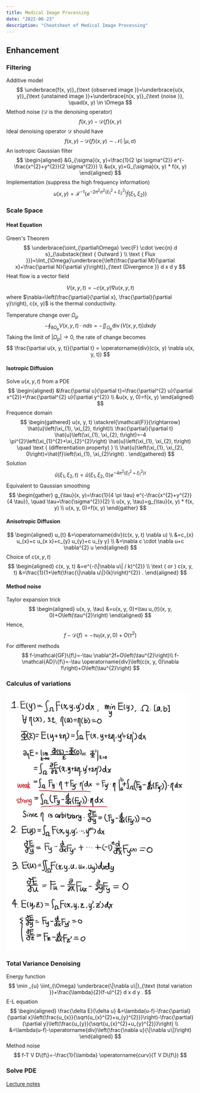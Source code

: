 ```yaml
---
title: Medical Image Processing
date: "2022-06-23"
description: "Cheatsheet of Medical Image Processing"
---
```


## Enhancement

### Filtering

Additive model
$$
\underbrace{f(x, y)}_{\text {observed image }}=\underbrace{u(x, y)}_{\text {unstained image }}+\underbrace{n(x, y)}_{\text {noise }}, \quad(x, y) \in \Omega
$$
Method noise ($\mathcal{D}$ is the denoising operator)
$$
f(x, y)-\mathcal{D}\{f\}(x, y)
$$
Ideal denoising operator $\mathcal{D}$ should have
$$
f(x, y)-\mathcal{D}\{f\}(x, y)\sim\mathcal{N}(\cdot|\mu, \sigma)
$$
An isotropic Gaussian filter
$$
\begin{aligned}
&G_{\sigma}(x, y)=\frac{1}{2 \pi \sigma^{2}} e^{-\frac{x^{2}+y^{2}}{2 \sigma^{2}}} \\
&u(x, y)=G_{\sigma}(x, y) * f(x, y)
\end{aligned}
$$
Implementation (suppress the high frequency information)
$$
u(x, y)=\mathcal{F}^{-1}\left\{e^{-2 \pi^{2} \sigma^{2}\left(\xi_{1}^{2}+\xi_{2}^{2}\right)} \hat{f}\left(\xi_{1}, \xi_{2}\right)\right\}
$$

### Scale Space

#### Heat Equation

Green's Theorem
$$
\underbrace{\oint_{\partial\Omega} \vec{F} \cdot \vec{n} d s}_{\substack{\text { Outward } \\ \text { Flux }}}=\iint_{\Omega}\underbrace{\left(\frac{\partial M}{\partial x}+\frac{\partial N}{\partial y}\right)}_{\text {Divergence }} d x d y
$$
Heat flow is a vector field


$$
V(x, y, t)=-c(x, y) \nabla u(x, y, t)
$$
where $\nabla=\left(\frac{\partial}{\partial x}, \frac{\partial}{\partial y}\right), c(x, y)$ is the thermal conductivity.

Temperature change over $\Omega_p$
$$
-\oint_{\partial \Omega_{p}} V(x, y, t) \cdot n d s=-\iint_{\Omega_{p}} \operatorname{div}(V(x, y, t)) d x d y
$$
Taking the limit of $\left|\Omega_{p}\right| \rightarrow 0$, the rate of change becomes
$$
\frac{\partial u(x, y, t)}{\partial t} = \operatorname{div}(c(x, y) \nabla u(x, y, t))
$$

#### Isotropic Diffusion

Solve $u(x, y, t)$ from a PDE
$$
\begin{aligned}
&\frac{\partial u}{\partial t}=\frac{\partial^{2} u}{\partial x^{2}}+\frac{\partial^{2} u}{\partial y^{2}} \\
&u(x, y, 0)=f(x, y)
\end{aligned}
$$
Frequence domain
$$
\begin{gathered}
u(x, y, t) \stackrel{\mathcal{F}}{\rightarrow} \hat{u}\left(\xi_{1}, \xi_{2}, t\right)\\
\frac{\partial}{\partial t} \hat{u}\left(\xi_{1}, \xi_{2}, t\right)=-4 \pi^{2}\left(\xi_{1}^{2}+\xi_{2}^{2}\right) \hat{u}\left(\xi_{1}, \xi_{2}, t\right) \quad \text { (differentiation property) } \\
\hat{u}\left(\xi_{1}, \xi_{2}, 0\right)=\hat{f}\left(\xi_{1}, \xi_{2}\right) .
\end{gathered}
$$
Solution
$$
\hat{u}\left(\xi_{1}, \xi_{2}, t\right)=\hat{u}\left(\xi_{1}, \xi_{2}, 0\right) e^{-4 \pi^{2}\left(\xi_{1}^{2}+\xi_{1}^{2}\right) t}
$$
Equivalent to Gaussian smoothing
$$
\begin{gather}
g_{\tau}(x, y)=\frac{1}{4 \pi \tau} e^{-\frac{x^{2}+y^{2}}{4 \tau}}, \quad \tau=\frac{\sigma^{2}}{2} \\
u(x, y, \tau)=g_{\tau}(x, y) * f(x, y) \\
u(x, y, 0)=f(x, y)
\end{gather}
$$

#### Anisotropic Diffusion

$$
\begin{aligned}
u_{t} &=\operatorname{div}(c(x, y, t) \nabla u) \\
&=c_{x} u_{x}+c u_{x x}+c_{y} u_{y}+c u_{y y} \\
&=\nabla c \cdot \nabla u+c \nabla^{2} u
\end{aligned}
$$
Choice of $c(x, y, t)$
$$
\begin{aligned}
c(x, y, t) &=e^{-(\|\nabla u\| / k)^{2}} \\
\text { or } c(x, y, t) &=\frac{1}{1+\left(\frac{\|\nabla u\|}{k}\right)^{2}} .
\end{aligned}
$$

#### Method noise

Taylor expansion trick
$$
\begin{aligned}
u(x, y, \tau) &=u(x, y, 0)+\tau u_{t}(x, y, 0)+O\left(\tau^{2}\right)
\end{aligned}
$$
Hence,
$$
f-\mathcal{D}\{f\}=-\tau u_{t}(x, y, 0)+O\left(\tau^{2}\right)
$$
For different methods
$$
f-\mathcal{GF}\{f\}=-\tau \nabla^2f+O\left(\tau^{2}\right)\\
f-\mathcal{AD}\{f\}=-\tau \operatorname{div}\left(c(x, y, 0)\nabla f\right)+O\left(\tau^{2}\right)
$$

### Calculus of variations

<img src="img/1.JPG" style="zoom:67%;" />

### Total Variance Denoising

Energy function
$$
\min _{u} \iint_{\Omega} \underbrace{\|\nabla u\|}_{\text {total variation }}+\frac{\lambda}{2}(f-u)^{2} d x d y .
$$
E-L equation
$$
\begin{aligned}
\frac{\delta E}{\delta u} &=\lambda(u-f)-\frac{\partial}{\partial x}\left(\frac{u_{x}}{\sqrt{u_{x}^{2}+u_{y}^{2}}}\right)-\frac{\partial}{\partial y}\left(\frac{u_{y}}{\sqrt{u_{x}^{2}+u_{y}^{2}}}\right) \\
&=\lambda(u-f)-\operatorname{div}\left(\frac{\nabla u}{\|\nabla u\|}\right)
\end{aligned}
$$
Method noise
$$
f-T V D\{f\}=-\frac{1}{\lambda} \operatorname{curv}(T V D\{f\})
$$

### Solve PDE

<a href="./ref/常微分方程.pdf">Lecture notes</a>

